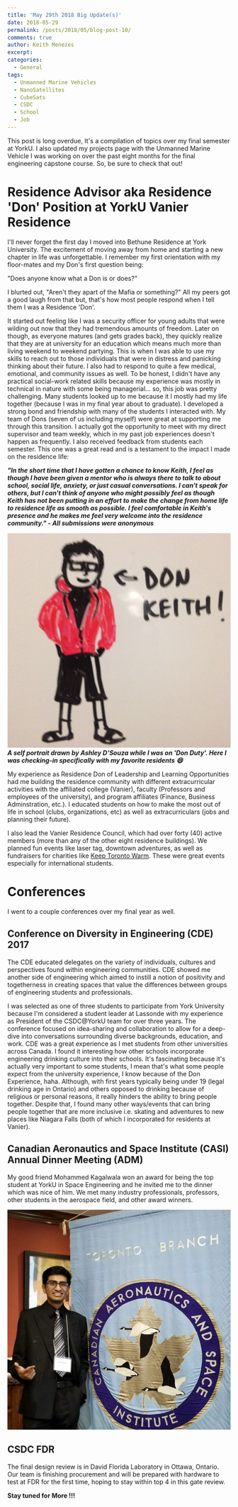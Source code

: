 ```yaml
---
title: 'May 29th 2018 Big Update(s)'
date: 2018-05-29
permalink: /posts/2018/05/blog-post-10/
comments: true
author: Keith Menezes
excerpt:
categories:
  - General
tags:
  - Unmanned Marine Vehicles
  - NanoSatellites
  - CubeSats
  - CSDC
  - School
  - Job
---
```


This post is long overdue, It's a compilation of topics over my final semester at YorkU. I also updated my projects page with the Unmanned Marine Vehicle I was working on over the past eight months for the final engineering capstone course. So, be sure to check that out!

# Residence Advisor aka Residence 'Don' Position at YorkU Vanier Residence

I'll never forget the first day I moved into Bethune Residence at York University. The excitement of moving away from home and starting a new chapter in life was unforgettable. I remember my first orientation with my floor-mates and my Don's first question being:

"Does anyone know what a Don is or does?"

I blurted out, "Aren't they apart of the Mafia or something?" All my peers got a good laugh from that but, that's how most people respond when I tell them I was a Residence 'Don'.

It started out feeling like I was a security officer for young adults that were wilding out now that they had tremendous amounts of freedom. Later on though, as everyone matures (and gets grades back), they quickly realize that they are at university for an education which means much more than living weekend to weekend partying. This is when I was able to use my skills to reach out to those individuals that were in distress and panicking thinking about their future. I also had to respond to quite a few medical, emotional, and community issues as well. To be honest, I didn't have any practical social-work related skills because my experience was mostly in technical in nature with some being managerial... so, this job was pretty challenging. Many students looked up to me because it I mostly had my life together (because I was in my final year about to graduate). I developed a strong bond and friendship with many of the students I interacted with. My team of Dons (seven of us including myself) were great at supporting me through this transition. I actually got the opportunity to meet with my direct supervisor and team weekly, which in my past job experiences doesn't happen as frequently. I also received feedback from students each semester. This one was a great read and is a testament to the impact I made on the residence life:

__*"In the short time that I have gotten a chance to know Keith, I feel as though I have been given a mentor who is always there to talk to about school, social life, anxiety, or just casual conversations. I can't speak for others, but I can't think of anyone who might possibly feel as though Keith has not been putting in an effort to make the change from home life to residence life as smooth as possible. I feel comfortable in Keith's presence and he makes me feel very welcome into the residence community." - All submissions were anonymous*__

![](/assets/images/Don-Keith.jpg "A Portrait of myself drawn by Ashley D'Souza while I was on 'Don Duty'")
__*A self portrait drawn by Ashley D'Souza while I was on 'Don Duty'. Here I was checking-in specifically with my favorite residents :smile:*__

My experience as Residence Don of Leadership and Learning Opportunities had me building the residence community with different extracurricular activities with the affiliated college (Vanier), faculty (Professors and employees of the university), and program affiliates (Finance, Business Adminstration, etc.). I educated students on how to make the most out of life in school (clubs, organizations, etc) as well as extracurriculars (jobs and planning their future).

I also lead the Vanier Residence Council, which had over forty (40) active members (more than any of the other eight residence buildings). We planned fun events like laser tag, downtown adventures, as well as fundraisers for charities like [Keep Toronto Warm](https://www.keeptorontowell.com/). These were great events especially for international students.

# Conferences

I went to a couple conferences over my final year as well.

## Conference on Diversity in Engineering (CDE) 2017

The CDE educated delegates on the variety of individuals, cultures and perspectives found within engineering communities. CDE showed me another side of engineering which aimed to instill a notion of positivity and togetherness in creating spaces that value the differences between groups of engineering students and professionals.

I was selected as one of three students to participate from York University because I'm considered a student leader at Lassonde with my experience as President of the CSDC@YorkU team for over three years. The conference focused on idea-sharing and collaboration to allow for a deep-dive into conversations surrounding diverse backgrounds, education, and work. CDE was a great experience as I met students from other universities across Canada. I found it interesting how other schools incorporate engineering drinking culture into their schools. It's fascinating because it's actually very important to some students, I mean that's what some people expect from the university experience, I know because of the Don Experience, haha. Although, with first years typically being under 19 (legal drinking age in Ontario) and others opposed to drinking because of religious or personal reasons, it really hinders the ability to bring people together. Despite that, I found many other ways/events that can bring people together that are more inclusive i.e. skating and adventures to new places like Niagara Falls (both of which I incorporated for residents at Vanier).

## Canadian Aeronautics and Space Institute (CASI) Annual Dinner Meeting (ADM)

My good friend Mohammed Kagalwala won an award for being the top student at YorkU in Space Engineering and he invited me to the dinner which was nice of him. We met many industry professionals, professors, other students in the aerospace field, and other award winners.

![](/assets/images/CASI-ADM-2018.jpg "CASI ADM 2018")

## CSDC FDR

The final design review is in David Florida Laboratory in Ottawa, Ontario. Our team is finishing procurement and will be prepared with hardware to test at FDR for the first time, hoping to stay within top 4 in this gate review.

__Stay tuned for More !!!__

<div id="fb-root"></div>
<script>(function(d, s, id) {
  var js, fjs = d.getElementsByTagName(s)[0];
  if (d.getElementById(id)) return;
  js = d.createElement(s); js.id = id;
  js.src = "//connect.facebook.net/en_US/sdk.js#xfbml=1&version=v2.8";
  fjs.parentNode.insertBefore(js, fjs);
}(document, 'script', 'facebook-jssdk'));</script>

<div class="fb-like" data-href="http://keithmenezes.ca/posts/2018/05/blog-post-10/" data-layout="standard" data-action="like" data-size="large" data-show-faces="true" data-share="false"></div>

<div class="fb-send" data-href="http://keithmenezes.ca/posts/2018/05/blog-post-10/"></div>
